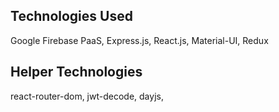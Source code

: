 ## Technologies Used
Google Firebase PaaS, Express.js, React.js, Material-UI, Redux

## Helper Technologies
react-router-dom, jwt-decode, dayjs, 
